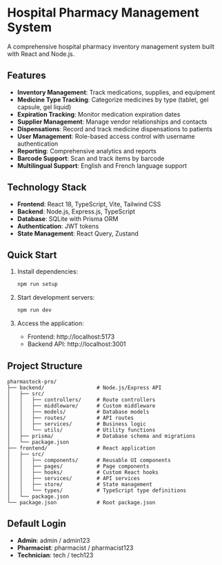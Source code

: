 # Hospital Pharmacy Management System

A comprehensive hospital pharmacy inventory management system built with React and Node.js.

## Features

- **Inventory Management**: Track medications, supplies, and equipment
- **Medicine Type Tracking**: Categorize medicines by type (tablet, gel capsule, gel liquid)
- **Expiration Tracking**: Monitor medication expiration dates
- **Supplier Management**: Manage vendor relationships and contacts
- **Dispensations**: Record and track medicine dispensations to patients
- **User Management**: Role-based access control with username authentication
- **Reporting**: Comprehensive analytics and reports
- **Barcode Support**: Scan and track items by barcode
- **Multilingual Support**: English and French language support

## Technology Stack

- **Frontend**: React 18, TypeScript, Vite, Tailwind CSS
- **Backend**: Node.js, Express.js, TypeScript
- **Database**: SQLite with Prisma ORM
- **Authentication**: JWT tokens
- **State Management**: React Query, Zustand

## Quick Start

1. Install dependencies:
   ```bash
   npm run setup
   ```

2. Start development servers:
   ```bash
   npm run dev
   ```

3. Access the application:
   - Frontend: http://localhost:5173
   - Backend API: http://localhost:3001

## Project Structure

```
pharmastock-pro/
├── backend/                 # Node.js/Express API
│   ├── src/
│   │   ├── controllers/     # Route controllers
│   │   ├── middleware/      # Custom middleware
│   │   ├── models/          # Database models
│   │   ├── routes/          # API routes
│   │   ├── services/        # Business logic
│   │   └── utils/           # Utility functions
│   ├── prisma/              # Database schema and migrations
│   └── package.json
├── frontend/                # React application
│   ├── src/
│   │   ├── components/      # Reusable UI components
│   │   ├── pages/           # Page components
│   │   ├── hooks/           # Custom React hooks
│   │   ├── services/        # API services
│   │   ├── store/           # State management
│   │   └── types/           # TypeScript type definitions
│   └── package.json
└── package.json             # Root package.json
```

## Default Login

- **Admin**: admin / admin123
- **Pharmacist**: pharmacist / pharmacist123
- **Technician**: tech / tech123
